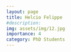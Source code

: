 ```yaml
---
layout: page
title: Helcio Felippe
#description: 
img: assets/img/12.jpg
importance: 4
category: PhD Students
---
```


